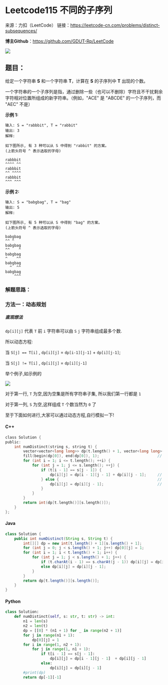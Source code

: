 # Leetcode115 不同的子序列

来源：力扣（LeetCode）
链接：https://leetcode-cn.com/problems/distinct-subsequences/



**博主Github**：<https://github.com/GDUT-Rp/LeetCode>

![](https://img-blog.csdnimg.cn/20190716111029424.png?x-oss-process=image/watermark,type_ZmFuZ3poZW5naGVpdGk,shadow_10,text_aHR0cHM6Ly9ibG9nLmNzZG4ubmV0L3dlaXhpbl80MTczODAzMA==,size_16,color_FFFFFF,t_70)

## 题目：

给定一个字符串 $\mathbf{S}$ 和一个字符串 $\mathbf{T}$，计算在 $\mathbf{S}$ 的子序列中 $\mathbf{T}$ 出现的个数。

一个字符串的一个子序列是指，通过删除一些（也可以不删除）字符且不干扰剩余字符相对位置所组成的新字符串。（例如，"ACE" 是 "ABCDE" 的一个子序列，而 "AEC" 不是）



**示例 1:**

```
输入: S = "rabbbit", T = "rabbit"
输出: 3
解释:

如下图所示, 有 3 种可以从 S 中得到 "rabbit" 的方案。
(上箭头符号 ^ 表示选取的字母)

rabbbit
^^^^ ^^
rabbbit
^^ ^^^^
rabbbit
^^^ ^^^
```



**示例 2:**

```
输入: S = "babgbag", T = "bag"
输出: 5
解释:

如下图所示, 有 5 种可以从 S 中得到 "bag" 的方案。 
(上箭头符号 ^ 表示选取的字母)

babgbag
^^ ^
babgbag
^^    ^
babgbag
^    ^^
babgbag
  ^  ^^
babgbag
    ^^^
```



### 解题思路：

### 方法一：动态规划

##### 直观想法

`dp[i][j]` 代表 `T` 前 `i` 字符串可以由 `S` `j` 字符串组成最多个数.

所以动态方程:

当 `S[j] == T[i]` , `dp[i][j]` = `dp[i-1][j-1]` + `dp[i][j-1]`;

当 `S[j] != T[i]` , `dp[i][j]` = `dp[i][j-1]`

举个例子,如示例的

![](https://pic.leetcode-cn.com/a3a1d30700be05cad2e60666f20ab261e7a04b85ed88b854dd1d8cb484909983-1561970400084.png)

对于第一行, `T` 为空,因为空集是所有字符串子集, 所以我们第一行都是 `1`

对于第一列, `S` 为空,这样组成 `T` 个数当然为 `0` 了

至于下面如何进行,大家可以通过动态方程,自行模拟一下!



#### C++

```c
class Solution {
public:
    int numDistinct(string s, string t) {
        vector<vector<long long>> dp(t.length() + 1, vector<long long>(s.length() + 1, 0));
        fill(begin(dp[0]), end(dp[0]), 1);                          //  Init
        for (int i = 1; i <= t.length(); ++i) {
            for (int j = 1; j <= s.length(); ++j) {
                if (t[i - 1] == s[j - 1]) {
                    dp[i][j] = dp[i - 1][j - 1] + dp[i][j - 1];     //  dp[i - 1][j - 1]  match s[j],t[i]
                } else {                                            //  dp[i][j - 1] skip s[j]
                    dp[i][j] = dp[i][j - 1];                        //  skip s[j]
                }
            }
        }
        return int(dp[t.length()][s.length()]);
    }
};
```



#### Java

```java
class Solution {
    public int numDistinct(String s, String t) {
        int[][] dp = new int[t.length() + 1][s.length() + 1];
        for (int j = 0; j < s.length() + 1; j++) dp[0][j] = 1;
        for (int i = 1; i < t.length() + 1; i++) {
            for (int j = 1; j < s.length() + 1; j++) {
                if (t.charAt(i - 1) == s.charAt(j - 1)) dp[i][j] = dp[i - 1][j - 1] + dp[i][j - 1];
                else dp[i][j] = dp[i][j - 1];
            }
        }
        return dp[t.length()][s.length()];
    }
}
```



#### Python

```python
class Solution:
    def numDistinct(self, s: str, t: str) -> int:
        n1 = len(s)
        n2 = len(t)
        dp = [[0] * (n1 + 1) for _ in range(n2 + 1)]
        for j in range(n1 + 1):
            dp[0][j] = 1
        for i in range(1, n2 + 1):
            for j in range(1, n1 + 1):
                if t[i - 1] == s[j - 1]:
                    dp[i][j] = dp[i - 1][j - 1]  + dp[i][j - 1]
                else:
                    dp[i][j] = dp[i][j - 1]
        #print(dp)
        return dp[-1][-1]
```

